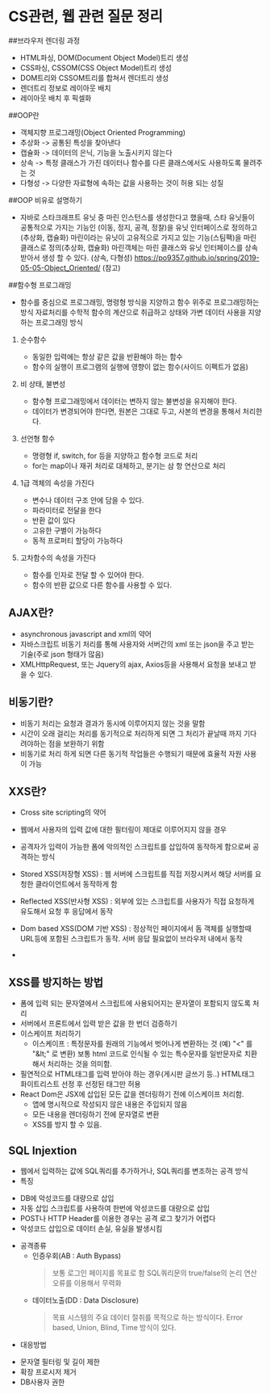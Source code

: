 # CS관련, 웹 관련 질문 정리

##브라우저 렌더링 과정
  * HTML파싱, DOM(Document Object Model)트리 생성
  * CSS파싱, CSSOM(CSS Object Model)트리 생성
  * DOM트리와 CSSOM트리를 합쳐서 렌더트리 생성
  * 렌더트리 정보로 레이아웃 배치
  * 레이아웃 배치 후 픽셀화

##OOP란
  * 객체지향 프로그래밍(Object Oriented Programming)
  * 추상화 -> 공통된 특성을 찾아낸다
  * 캡슐화 -> 데이터의 은닉, 기능을 노출시키지 않는다
  * 상속 -> 특정 클래스가 가진 데이터나 함수를 다른 클래스에서도 사용하도록 물려주는 것
  * 다형성 -> 다양한 자료형에 속하는 값을 사용하는 것이 허용 되는 성질

##OOP 비유로 설명하기
  * 자바로 스타크래프트 유닛 중 마린 인스턴스를 생성한다고 했을때,
    스타 유닛들이 공통적으로 가지는 기능인 (이동, 정지, 공격, 정찰)을 유닛 인터페이스로 정의하고(추상화, 캡슐화)
    마린이라는 유닛이 고유적으로 가지고 있는 기능(스팀팩)을 마린 클래스로 정의(추상화, 캡슐화)
    마린객체는 마린 클래스와 유닛 인터페이스를 상속받아서 생성 할 수 있다. (상속, 다형성)
    https://po9357.github.io/spring/2019-05-05-Object_Oriented/ (참고)
 

##함수형 프로그래밍
  * 함수를 중심으로 프로그래밍, 명령형 방식을 지양하고 함수 위주로 프로그래밍하는 방식
    자료처리를 수학적 함수의 계산으로 취급하고 상태와 가변 데이터 사용을 지양하는 프로그래밍 방식
    
  1. 순수함수 
      - 동일한 입력에는 항상 같은 값을 반환해야 하는 함수
      - 함수의 실행이 프로그램의 실행에 영향이 없는 함수(사이드 이펙트가 없음)

  1. 비 상태, 불변성
      - 함수형 프로그래밍에서 데이터는 변하지 않는 불변성을 유지해야 한다.
      - 데이터가 변경되어야 한다면, 원본은 그대로 두고, 사본의 변경을 통해서 처리한다.
  
  1. 선언형 함수
      - 명령형 if, switch, for 등을 지양하고 함수형 코드로 처리
      - for는 map이나 재귀 처리로 대체하고, 분기는 삼 항 연산으로 처리
  
  1. 1급 객체의 속성을 가진다
      - 변수나 데이터 구조 안에 담을 수 있다.
      - 파라미터로 전달을 한다
      - 반환 값이 있다
      - 고유한 구별이 가능하다
      - 동적 프로퍼티 할당이 가능하다
  
  1. 고차함수의 속성을 가진다
      - 함수를 인자로 전달 할 수 있어야 한다.
      - 함수의 반환 값으로 다른 함수를 사용할 수 있다.

## AJAX란?
 * asynchronous javascript and xml의 약어
 * 자바스크립트 비동기 처리를 통해 사용자와 서버간의 xml 또는 json을 주고 받는 기술(주로 json 형태가 많음)
 * XMLHttpRequest, 또는 Jquery의 ajax, Axios등을 사용해서 요청을 보내고 받을 수 있다.
 
## 비동기란?
 * 비동기 처리는 요청과 결과가 동시에 이루어지지 않는 것을 말함
 * 시간이 오래 걸리는 처리를 동기적으로 처리하게 되면 그 처리가 끝날때 까지 기다려야하는 점을 보완하기 위함
 * 비동기로 처리 하게 되면 다른 동기적 작업들은 수행되기 때문에 효율적 자원 사용이 가능

## XXS란?
 * Cross site scripting의 약어
 * 웹에서 사용자의 입력 값에 대한 필터링이 제대로 이루어지지 않을 경우
 * 공격자가 입력이 가능한 폼에 악의적인 스크립트를 삽입하여 동작하게 함으로써 공격하는 방식
 
 * Stored XSS(저장형 XSS) : 웹 서버에 스크립트를 직접 저장시켜서 해당 서버를 요청한 클라이언트에서 동작하게 함
 * Reflected XSS(반사형 XSS) : 외부에 있는 스크립트를 사용자가 직접 요청하게 유도해서 요청 후 응답에서 동작
 * Dom based XSS(DOM 기반 XSS) : 정상적인 페이지에서 돔 객체를 실행할때 URL등에 포함된 스크립트가 동작. 서버 응답 필요없이 브라우저 내에서 동작
 * 

## XSS를 방지하는 방법
 * 폼에 입력 되는 문자열에서 스크립트에 사용되어지는 문자열이 포함되지 않도록 처리
 * 서버에서 프론트에서 입력 받은 값을 한 번더 검증하기
 * 이스케이프 처리하기
   - 이스케이프 : 특정문자를 원래의 기능에서 벗어나게 변환하는 것 (예) "<" 를 "&#38;lt&#59;" 로 변환)
               보통 html 코드로 인식될 수 있는 특수문자를 일반문자로 치환해서 처리하는 것을 의미함.
 * 필연적으로 HTML태그를 입력 받아야 하는 경우(게시판 글쓰기 등..) HTML태그 화이트리스트 선정 후 선정된 태그만 허용
 * React Dom은 JSX에 삽입된 모든 값을 렌더링하기 전에 이스케이프 처리함.
   - 앱에 명시적으로 작성되지 않은 내용은 주입되지 않음
   - 모든 내용을 렌더링하기 전에 문자열로 변환
   - XSS를 방지 할 수 있음.

## SQL Injextion
 * 웹에서 입력하는 값에 SQL쿼리를 추가하거나, SQL쿼리를 변조하는 공격 방식
 * 특징
  - DB에 악성코드를 대량으로 삽입
  - 자동 삽입 스크립트를 사용하여 한번에 악성코드를 대량으로 삽입
  - POST나 HTTP Header를 이용한 경우는 공격 로그 찾기가 어렵다
  - 악성코드 삽입으로 데이터 손실, 유실을 발생시킴
 * 공격종류
   - 인증우회(AB : Auth Bypass)
     > 보통 로그인 페이지를 목표로 함
     > SQL쿼리문의 true/false의 논리 연산 오류를 이용해서 무력화
   - 데이터노출(DD : Data Disclosure)
     > 목표 시스템의 주요 데이터 절취를 목적으로 하는 방식이다. Error based, Union, Blind, Time 방식이 있다.
 * 대응방법
  - 문자열 필터링 및 길이 제한
  - 확장 프로시저 제거
  - DB사용자 권한
